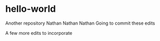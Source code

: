 # hello-world
Another repository
Nathan Nathan Nathan
Going to commit these edits

A few more edits to incorporate
